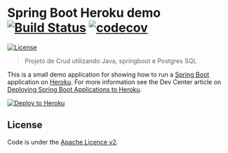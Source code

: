 # Spring Boot Heroku demo [![Build Status](https://travis-ci.org/rogrs/app-heroku.svg?branch=master)](https://travis-ci.org/rogrs/app-heroku)  [![codecov](https://codecov.io/gh/rogrs/app-heroku/branch/master/graph/badge.svg)](https://codecov.io/gh/rogrs/app-heroku)
[![License](http://img.shields.io/:license-apache-blue.svg)](http://www.apache.org/licenses/LICENSE-2.0.html)
> Projeto de Crud utilizando Java, springboot e Postgres SQL



This is a small demo application for showing how to run a [Spring Boot](http://projects.spring.io/spring-boot/)
application on [Heroku](http://heroku.com). For more information see the Dev Center article on 
[Deploying Spring Boot Applications to Heroku](https://devcenter.heroku.com/articles/deploying-spring-boot-apps-to-heroku).

[![Deploy to Heroku](https://www.herokucdn.com/deploy/button.png)](https://heroku.com/deploy)

## License

Code is under the [Apache Licence v2](https://www.apache.org/licenses/LICENSE-2.0.txt).
